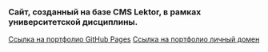 ### Сайт, созданный на базе CMS Lektor, в рамках университетской дисциплины.
[Ссылка на портфолио GitHub Pages](https://egrsobn.github.io/EgrSobn/)
[Ссылка на портфолио личный домен](https://test.egrsobn.xyz/)

<!--
**EgrSobn/EgrSobn** is a ✨ _special_ ✨ repository because its `README.md` (this file) appears on your GitHub profile.

Here are some ideas to get you started:

- 🔭 I’m currently working on ...
- 🌱 I’m currently learning ...
- 👯 I’m looking to collaborate on ...
- 🤔 I’m looking for help with ...
- 💬 Ask me about ...
- 📫 How to reach me: ...
- 😄 Pronouns: ...
- ⚡ Fun fact: ...
-->
